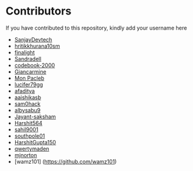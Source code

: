 # Contributors

If you have contributed to this repository, kindly add your username here


- [SanjayDevtech](https://github.com/SanjayDevTech)
- [hritikkhurana10sm](https://github.com/hritikkhurana10sm)
- [finalight](https://github.com/finalight)
- [Sandradell](https://github.com/Sandradell)
- [codebook-2000](https://github.com/codebook-2000)
- [Giancarmine](https://github.com/Giancarmine)
- [Mon Pacleb](https://github.com/bananaKetchup)
- [lucifer79gg](https://github.com/lucifer79gg)
- [afaditya](https://github.com/afaditya)
- [aaishikasb](https://github.com/aaishikasb)
- [sam0hack](https://github.com/sam0hack)
- [albysabu9](https://github.com/albysabu9)
- [Jayant-saksham](https://github.com/Jayant-saksham)
- [Harshit564](https://github.com/Harshit564)
- [sahil9001](https://github.com/sahil9001)
- [southpole01](https://github.com/southpole01)
- [HarshitGupta150](https://github.com/HarshitGupta150)
- [qwertymaden](https://github.com/qwertymaden)
- [mjnorton](https://github.com/mjnorton)
- [wamz101] (https://github.com/wamz101)
